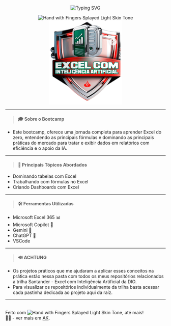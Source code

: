<div align='center'>

![Typing SVG](<https://readme-typing-svg.herokuapp.com?font=Fira+Code&pause=1000&color=267A76&background=33FF3100&center=true&vCenter=true&width=800&lines=Bem-vindo+(a)+ao+meu+repositório+para+projetos+de+Excel+com+IA!>)

<img src="https://raw.githubusercontent.com/Tarikul-Islam-Anik/Animated-Fluent-Emojis/master/Emojis/Smilies/Winking%20Face%20with%20Tongue.png" alt="Hand with Fingers Splayed Light Skin Tone" width="40" height="40" />

<br/>

<img width="230" align="center" src="./img/santander-excel-ia.png">

<br/>

---

</div>

> #### 🎓 Sobre o Bootcamp

- Este bootcamp, oferece uma jornada completa para aprender Excel do zero, entendendo as principais fórmulas e dominando as principais práticas do mercado para tratar e exibir dados em relatórios com eficiência e o apoio da IA.

---

> #### 🎯 Principais Tópicos Abordados

- Dominando tabelas com Excel
- Trabalhando com fórmulas no Excel
- Criando Dashboards com Excel

---

> #### 🛠️ Ferramentas Utilizadas

- Microsoft Excel 365 📊
- Microsoft Copilot 🤖
- Gemini 🤖
- ChatGPT 🤖
- VSCode

---

> #### 🔊 ACHTUNG

- Os projetos práticos que me ajudaram a aplicar esses conceitos na prática estão nessa pasta com todos os meus repositórios relacionados a trilha Santander - Excel com Inteligência Artificial da DIO.
- Para visualizar os repositórios individualmente da trilha basta acessar cada pastinha dedicada ao projeto aqui da raíz.

---

<br/>
Feito com <img src="https://raw.githubusercontent.com/Tarikul-Islam-Anik/Animated-Fluent-Emojis/master/Emojis/Smilies/Yellow%20Heart.png" alt="Hand with Fingers Splayed Light Skin Tone" width="25" height="25" />, até mais!

<div align="left">👧🏽 - ver mais em <a href="https://github.com/angelicakadja">AK</a>.</div>
